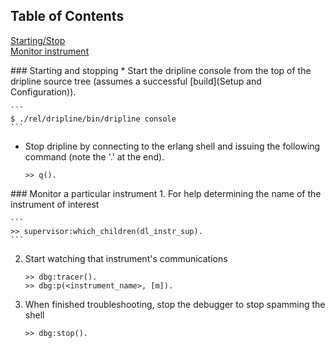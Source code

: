 ## Table of Contents   
[Starting/Stop](#StartStop)  
[Monitor instrument](#monitor)  

<a name="StartStop"/>
### Starting and stopping
* Start the dripline console from the top of the dripline source tree (assumes a successful [build](Setup and Configuration)).

    ```
    $ ./rel/dripline/bin/dripline console
    ```

* Stop dripline by connecting to the erlang shell and issuing the following command (note the '.' at the end).

    ```
    >> q().
    ```

<a name="monitor"/>
### Monitor a particular instrument
1. For help determining the name of the instrument of interest

    ```
    >> supervisor:which_children(dl_instr_sup).
    ```

2. Start watching that instrument's communications

    ```
    >> dbg:tracer().
    >> dbg:p(<instrument_name>, [m]).
    ```

3. When finished troubleshooting, stop the debugger to stop spamming the shell

    ```
    >> dbg:stop().
    ```